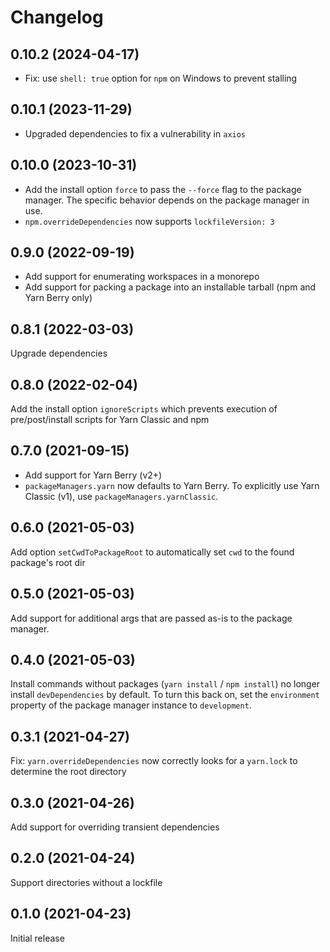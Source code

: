 # Changelog
<!--
	Placeholder for the next version (at the beginning of the line):
	## __WORK IN PROGRESS__
-->
## 0.10.2 (2024-04-17)
* Fix: use `shell: true` option for `npm` on Windows to prevent stalling

## 0.10.1 (2023-11-29)
* Upgraded dependencies to fix a vulnerability in `axios`

## 0.10.0 (2023-10-31)
* Add the install option `force` to pass the `--force` flag to the package manager. The specific behavior depends on the package manager in use.
* `npm.overrideDependencies` now supports `lockfileVersion: 3`

## 0.9.0 (2022-09-19)
* Add support for enumerating workspaces in a monorepo
* Add support for packing a package into an installable tarball (npm and Yarn Berry only)

## 0.8.1 (2022-03-03)
Upgrade dependencies

## 0.8.0 (2022-02-04)
Add the install option `ignoreScripts` which prevents execution of pre/post/install scripts for Yarn Classic and npm

## 0.7.0 (2021-09-15)
* Add support for Yarn Berry (v2+)
* `packageManagers.yarn` now defaults to Yarn Berry. To explicitly use Yarn Classic (v1), use `packageManagers.yarnClassic`.

## 0.6.0 (2021-05-03)
Add option `setCwdToPackageRoot` to automatically set `cwd` to the found package's root dir

## 0.5.0 (2021-05-03)
Add support for additional args that are passed as-is to the package manager.

## 0.4.0 (2021-05-03)
Install commands without packages (`yarn install` / `npm install`) no longer install `devDependencies` by default. To turn this back on, set the `environment` property of the package manager instance to `development`.

## 0.3.1 (2021-04-27)
Fix: `yarn.overrideDependencies` now correctly looks for a `yarn.lock` to determine the root directory

## 0.3.0 (2021-04-26)
Add support for overriding transient dependencies

## 0.2.0 (2021-04-24)
Support directories without a lockfile

## 0.1.0 (2021-04-23)
Initial release

